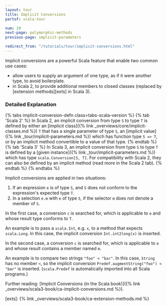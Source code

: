 ```yaml
---
layout: tour
title: Implicit Conversions
partof: scala-tour

num: 29
next-page: polymorphic-methods
previous-page: implicit-parameters

redirect_from: "/tutorials/tour/implicit-conversions.html"
---
```


Implicit conversions are a powerful Scala feature that enable two common use cases:
- allow users to supply an argument of one type, as if it were another type, to avoid boilerplate.
- in Scala 2, to provide additional members to closed classes (replaced by [extension methods][exts] in Scala 3).

### Detailed Explanation
{% tabs implicit-conversion-defn class=tabs-scala-version %}
{% tab 'Scala 2' %}
In Scala 2, an implicit conversion from type `S` to type `T` is defined by either an [implicit class]({% link _overviews/core/implicit-classes.md %}) `T` that has a single parameter of type `S`, an [implicit value]({% link _tour/implicit-parameters.md %}) which has function type `S => T`, or by an implicit method convertible to a value of that type.
{% endtab %}
{% tab 'Scala 3' %}
In Scala 3, an implicit conversion from type `S` to type `T` is defined by a [given instance]({% link _tour/implicit-parameters.md %}) which has type `scala.Conversion[S, T]`. For compatibility with Scala 2, they can also be defined by an implicit method (read more in the Scala 2 tab).
{% endtab %}
{% endtabs %}

Implicit conversions are applied in two situations:

1. If an expression `e` is of type `S`, and `S` does not conform to the expression's expected type `T`.
2. In a selection `e.m` with `e` of type `S`, if the selector `m` does not denote a member of `S`.

In the first case, a conversion `c` is searched for, which is applicable to `e` and whose result type conforms to `T`.

An example is to pass a `scala.Int`, e.g. `x`, to a method that expects `scala.Long`. In this case, the implicit conversion `Int.int2long(x)` is inserted.


In the second case, a conversion `c` is searched for, which is applicable to `e` and whose result contains a member named `m`.

An example is to compare two strings `"foo" < "bar"`. In this case, `String` has no member `<`, so the implicit conversion `Predef.augmentString("foo") < "bar"` is inserted. (`scala.Predef` is automatically imported into all Scala programs.)

Further reading: [Implicit Conversions (in the Scala book)]({% link _overviews/scala3-book/ca-implicit-conversions.md %}).

[exts]: {% link _overviews/scala3-book/ca-extension-methods.md %}
